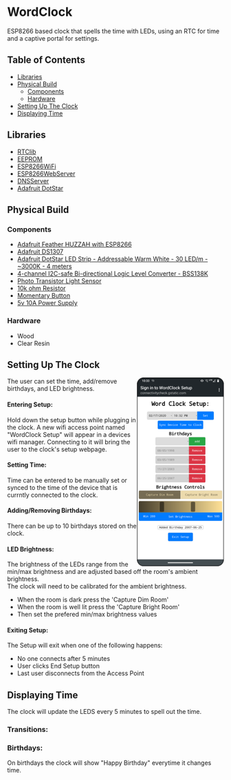 # WordClock
ESP8266 based clock that spells the time with LEDs, using an RTC for time and a captive portal for settings.

## Table of Contents
- [Libraries](#libraries)
- [Physical Build](#physical-build)
  * [Components](#components)
  * [Hardware](#hardware)
- [Setting Up The Clock](#setting-up-the-clock)
- [Displaying Time](#displaying-time)

## Libraries
- [RTClib](https://github.com/adafruit/RTClib)
- [EEPROM](https://www.arduino.cc/en/Reference/EEPROM)
- [ESP8266WiFi](https://arduino-esp8266.readthedocs.io/en/latest/esp8266wifi/readme.html)
- [ESP8266WebServer](https://github.com/esp8266/Arduino/tree/master/libraries/ESP8266WebServer)
- [DNSServer](https://github.com/esp8266/Arduino/tree/master/libraries/DNSServer)
- [Adafruit DotStar](https://github.com/adafruit/Adafruit_DotStar)
## Physical Build
### Components
- [Adafruit Feather HUZZAH with ESP8266](https://www.adafruit.com/product/2821)
- [Adafruit DS1307](https://www.adafruit.com/product/3296)
- [Adafruit DotStar LED Strip - Addressable Warm White - 30 LED/m - ~3000K - 4 meters](https://www.adafruit.com/product/2435?length=4)
- [4-channel I2C-safe Bi-directional Logic Level Converter - BSS138K](https://www.adafruit.com/product/757)
- [Photo Transistor Light Sensor](https://www.adafruit.com/product/2831)
- [10k ohm Resistor]()
- [Momentary Button]()
- [5v 10A Power Supply](https://www.adafruit.com/product/658)
### Hardware
- Wood
- Clear Resin

## Setting Up The Clock
<img align="right" width="40%" height="auto" src="https://github.com/ben-esler/WordClock/blob/master/HTML%20Testing/example.png">
The user can set the time, add/remove birthdays, and LED brightness.

#### Entering Setup:
Hold down the setup button while plugging in the clock. A new wifi access point named "WordClock Setup" will appear in a devices wifi manager. Connecting to it will bring the user to the clock's setup webpage.

#### Setting Time:
Time can be entered to be manually set or synced to the time of the device that is currntly connected to the clock.

#### Adding/Removing Birthdays:
There can be up to 10 birthdays stored on the clock.

#### LED Brightness:
The brightness of the LEDs range from the min/max brightness and are adjusted based off the room's ambient brightness.  
The clock will need to be calibrated for the ambient brightness. 
- When the room is dark press the 'Capture Dim Room'
- When the room is well lit press the 'Capture Bright Room'
- Then set the prefered min/max brightness values

#### Exiting Setup:
The Setup will exit when one of the following happens:  
- No one connects after 5 minutes
- User clicks End Setup button
- Last user disconnects from the Access Point

## Displaying Time
The clock will update the LEDS every 5 minutes to spell out the time.
### Transitions:
### Birthdays:
On birthdays the clock will show "Happy Birthday" everytime it changes time.
